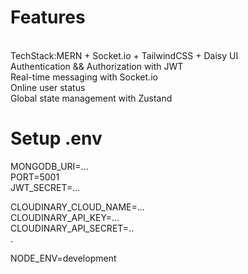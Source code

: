 <h1>Features</h1>
<br>
TechStack:MERN + Socket.io + TailwindCSS + Daisy UI
<br>
Authentication && Authorization with JWT
<br>
Real-time messaging with Socket.io
<br>
Online user status
<br>
Global state management with Zustand


<h1>Setup .env</h1>
MONGODB_URI=...
<br>
PORT=5001
<br>
JWT_SECRET=...
<br>

CLOUDINARY_CLOUD_NAME=...
<br>
CLOUDINARY_API_KEY=...
<br>
CLOUDINARY_API_SECRET=..
<br>.

NODE_ENV=development
